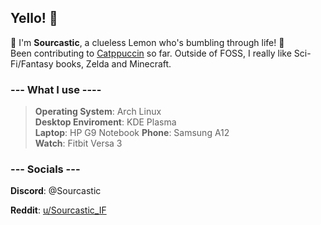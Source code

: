 ## Yello! 👋

🍋  I'm **Sourcastic**, a clueless Lemon who's bumbling through life! 🍋   
Been contributing to [Catppuccin](https://github.com/catppuccin/catppuccin) so far. Outside of FOSS, I really like Sci-Fi/Fantasy books, Zelda and Minecraft.   
  
### --- What I use ----
>**Operating System**: Arch Linux   
>**Desktop Enviroment**: KDE Plasma   
>**Laptop**: HP G9 Notebook 
>**Phone**: Samsung A12  
>**Watch**: Fitbit Versa 3

### --- Socials ---   
**Discord**: @Sourcastic

**Reddit**: [u/Sourcastic_IF](https://www.reddit.com/user/Sourcastic_IF/)


<!--
Here are some ideas to get you started:

- 🔭 I’m currently working on ...
- 🌱 I’m currently learning ...
- 👯 I’m looking to collaborate on ...
- 🤔 I’m looking for help with ...
- 💬 Ask me about ...
- 📫 How to reach me: ...
- 😄 Pronouns: ...
- ⚡ Fun fact: ...
-->

